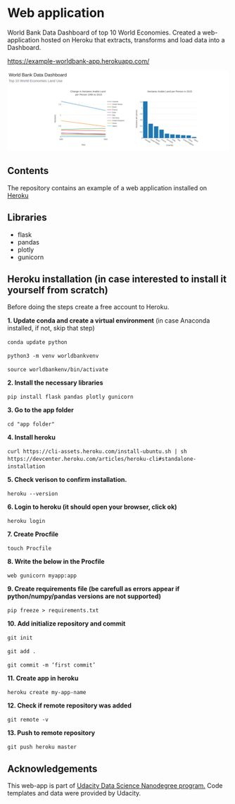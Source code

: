 # Web application 
World Bank Data Dashboard of top 10 World Economies. Created a web-application hosted on Heroku that extracts, transforms and load data into a Dashboard.

https://example-worldbank-app.herokuapp.com/

<img src="https://github.com/rabadzhiyski/web_app/blob/main/web-app.png" width="900">

## Contents
The repository contains an example of a web application installed on [Heroku](https://heroku.com)

## Libraries
- flask
- pandas
- plotly
- gunicorn


## Heroku installation (in case interested to install it yourself from scratch)
Before doing the steps create a free account to Heroku.

**1. Update conda and create a virtual environment** (in case Anaconda installed, if not, skip that step)

`conda update python`

`python3 -m venv worldbankvenv`

`source worldbankenv/bin/activate`

**2. Install the necessary libraries**

`pip install flask pandas plotly gunicorn`

**3. Go to the app folder**

`cd "app folder"`

**4. Install heroku**

`curl https://cli-assets.heroku.com/install-ubuntu.sh | sh
https://devcenter.heroku.com/articles/heroku-cli#standalone-installation`

**5. Check verison to confirm installation.**

`heroku --version`

**6. Login to heroku (it should open your browser, click ok)**

`heroku login`

**7. Create Procfile**

`touch Procfile`

**8. Write the below in the Procfile**

`web gunicorn myapp:app`

**9. Create requirements file (be carefull as errors appear if python/numpy/pandas versions are not supported)**

`pip freeze > requirements.txt`

**10. Add initialize repository and commit**

`git init`

`git add .`

`git commit -m ‘first commit’`

**11. Create app in heroku**

`heroku create my-app-name`

**12. Check if remote repository was added**

`git remote -v`

**13. Push to remote repository**

`git push heroku master`

## Acknowledgements
This web-app is part of [Udacity Data Science Nanodegree program.](https://www.udacity.com/school-of-data-science) Code templates and data were provided by Udacity.
